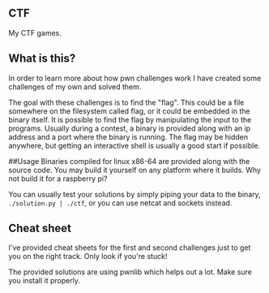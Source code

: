 ## CTF
My CTF games.


## What is this?
In order to learn more about how pwn challenges work I have created some challenges of my own and solved them.

The goal with these challenges is to find the "flag". This could be a file somewhere on the filesystem called flag, or it could be embedded in the binary itself.
It is possible to find the flag by manipulating the input to the programs. Usually during a contest, a binary is provided along with an ip address and a port where the binary is running. The flag may be hidden anywhere, but getting an interactive shell is usually a good start if possible.

##Usage
Binaries compiled for linux x86-64 are provided along with the source code. You may build it yourself on any platform where it builds. Why not build it for a raspberry pi?

You can usually test your solutions by simply piping your data to the binary, `./solution.py | ./ctf`, or you can use netcat and sockets instead.

## Cheat sheet
I've provided cheat sheets for the first and second challenges just to get you on the right track. Only look if you're stuck!

The provided solutions are using pwnlib which helps out a lot. Make sure you install it properly. 
